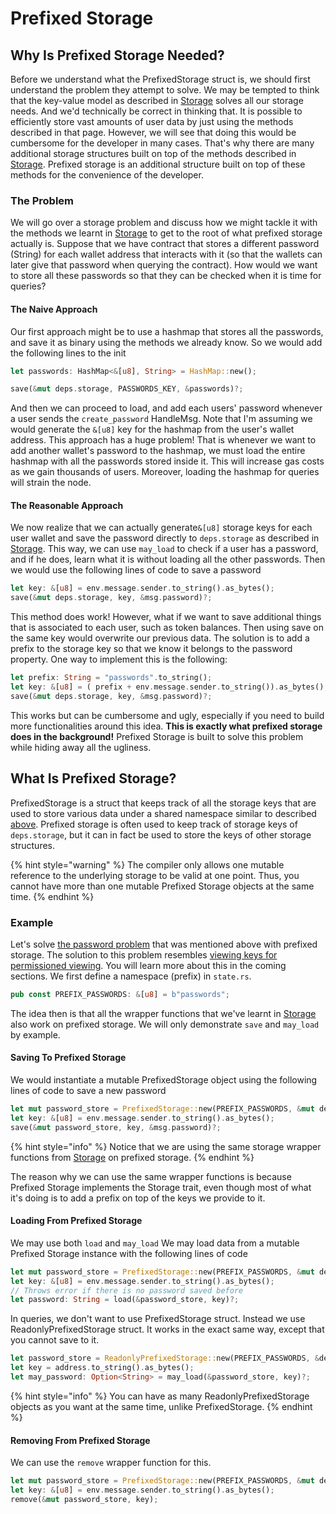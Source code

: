 # Prefixed Storage

## Why Is Prefixed Storage Needed?

Before we understand what the PrefixedStorage struct is, we should first understand the problem they attempt to solve. We may be tempted to think that the key-value model as described in [Storage](./) solves all our storage needs. And we'd technically be correct in thinking that. It is possible to efficiently store vast amounts of user data by just using the methods described in that page. However, we will see that doing this would be cumbersome for the developer in many cases. That's why there are many additional storage structures built on top of the methods described in [Storage](./). Prefixed storage is an additional structure built on top of these methods for the convenience of the developer.

### The Problem

We will go over a storage problem and discuss how we might tackle it with the methods we learnt in [Storage](./) to get to the root of what prefixed storage actually is. Suppose that we have contract that stores a different password (String) for each wallet address that interacts with it (so that the wallets can later give that password when querying the contract). How would we want to store all these passwords so that they can be checked when it is time for queries?

#### The Naive Approach

Our first approach might be to use a hashmap that stores all the passwords, and save it as binary using the methods we already know. So we would add the following lines to the init

```rust
let passwords: HashMap<&[u8], String> = HashMap::new();

save(&mut deps.storage, PASSWORDS_KEY, &passwords)?;
```

And then we can proceed to load, and add each users' password whenever a user sends the `create_password` HandleMsg. Note that I'm assuming we would generate the `&[u8]` key for the hashmap from the user's wallet address. This approach has a huge problem! That is whenever we want to add another wallet's password to the hashmap, we must load the entire hashmap with all the passwords stored inside it. This will increase gas costs as we gain thousands of users. Moreover, loading the hashmap for queries will strain the node.

#### The Reasonable Approach

We now realize that we can actually generate`&[u8]` storage keys for each user wallet and save the password directly to `deps.storage` as described in [Storage](./). This way, we can use `may_load` to check if a user has a password, and if he does, learn what it is without loading all the other passwords. Then we would use the following lines of code to save a password

```rust
let key: &[u8] = env.message.sender.to_string().as_bytes();
save(&mut deps.storage, key, &msg.password)?;
```

This method does work! However, what if we want to save additional things that is associated to each user, such as token balances. Then using save on the same key would overwrite our previous data. The solution is to add a prefix to the storage key so that we know it belongs to the password property. One way to implement this is the following:

```rust
let prefix: String = "passwords".to_string();
let key: &[u8] = ( prefix + env.message.sender.to_string()).as_bytes();
save(&mut deps.storage, key, &msg.password)?;
```

This works but can be cumbersome and ugly, especially if you need to build more functionalities around this idea. **This is exactly what prefixed storage does in the background!** Prefixed Storage is built to solve this problem while hiding away all the ugliness.

## What Is Prefixed Storage?

PrefixedStorage is a struct that keeps track of all the storage keys that are used to store various data under a shared namespace similar to described [above](prefixed-storage.md#the-reasonable-approach). Prefixed storage is often used to keep track of storage keys of `deps.storage`, but it can in fact be used to store the keys of other storage structures.

{% hint style="warning" %}
The compiler only allows one mutable reference to the underlying storage to be valid at one point. Thus, you cannot have more than one mutable Prefixed Storage objects at the same time.
{% endhint %}

### Example

Let's solve [the password problem](prefixed-storage.md#the-problem) that was mentioned above with prefixed storage. The solution to this problem resembles [viewing keys for permissioned viewing](../../../../../permissioned-viewing/viewing-keys.md). You will learn more about this in the coming sections. We first define a namespace (prefix) in `state.rs`.

```rust
pub const PREFIX_PASSWORDS: &[u8] = b"passwords";
```

The idea then is that all the wrapper functions that we've learnt in [Storage](./) also work on prefixed storage. We will only demonstrate `save` and `may_load` by example.

#### Saving To Prefixed Storage

We would instantiate a mutable PrefixedStorage object using the following lines of code to save a new password

```rust
let mut password_store = PrefixedStorage::new(PREFIX_PASSWORDS, &mut deps.storage);
let key: &[u8] = env.message.sender.to_string().as_bytes();
save(&mut password_store, key, &msg.password)?;
```

{% hint style="info" %}
Notice that we are using the same storage wrapper functions from [Storage](./) on prefixed storage.
{% endhint %}

The reason why we can use the same wrapper functions is because Prefixed Storage implements the Storage trait, even though most of what it's doing is to add a prefix on top of the keys we provide to it.

#### Loading From Prefixed Storage

We may use both `load` and `may_load` We may load data from a mutable Prefixed Storage instance with the following lines of code

```rust
let mut password_store = PrefixedStorage::new(PREFIX_PASSWORDS, &mut deps.storage);
let key: &[u8] = env.message.sender.to_string().as_bytes();
// Throws error if there is no password saved before
let password: String = load(&password_store, key)?;
```

In queries, we don't want to use PrefixedStorage struct. Instead we use ReadonlyPrefixedStorage struct. It works in the exact same way, except that you cannot save to it.

```rust
let password_store = ReadonlyPrefixedStorage::new(PREFIX_PASSWORDS, &deps.storage);
let key = address.to_string().as_bytes();
let may_password: Option<String> = may_load(&password_store, key)?;
```

{% hint style="info" %}
You can have as many ReadonlyPrefixedStorage objects as you want at the same time, unlike PrefixedStorage.
{% endhint %}

#### Removing From Prefixed Storage

We can use the `remove` wrapper function for this.

```rust
let mut password_store = PrefixedStorage::new(PREFIX_PASSWORDS, &mut deps.storage);
let key: &[u8] = env.message.sender.to_string().as_bytes();
remove(&mut password_store, key);
```
